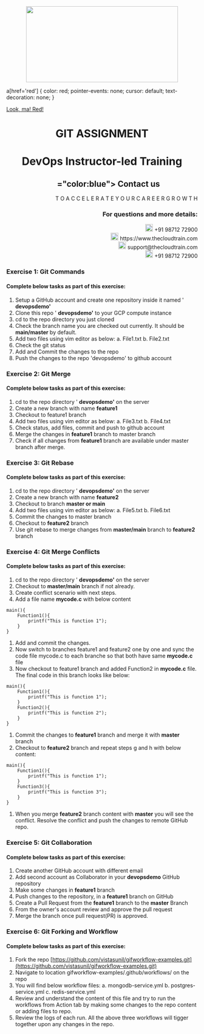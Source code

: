 <div align="center">
<img src=https://static.wixstatic.com/media/1c706c_a5df0ad56f894928bf858a74ba744b32~mv2.png/v1/fit/w_2500,h_1330,al_c/1c706c_a5df0ad56f894928bf858a74ba744b32~mv2.png width="400" height="200">
 </div>

a[href='red'] {
    color: red;
    pointer-events: none;
    cursor: default;
    text-decoration: none;
}

<a href="red">Look, ma! Red!</a>

# <div align="center"> GIT ASSIGNMENT </p>

# <div align="center"> DevOps Instructor-led Training </div>

## <div align="right">="color:blue"> Contact us &nbsp;&nbsp;&nbsp;&nbsp;&nbsp;&nbsp;&nbsp;&nbsp;&nbsp;&nbsp;&nbsp;&nbsp;&nbsp;&nbsp;&nbsp;&nbsp;&nbsp;&nbsp;&nbsp; </span>

<div align="right"> T O A C C E L E R A T E Y O U R C A R E E R G R O W T H </div>

### <div align="right"> For questions and more details: </div>

<div align="right"> <img src=https://w7.pngwing.com/pngs/759/922/png-transparent-telephone-logo-iphone-telephone-call-smartphone-phone-electronics-text-trademark-thumbnail.png width="20" height="20"> +91 98712 72900 </div>

<div align="right"> <img src=https://pbs.twimg.com/profile_images/1450734615946219520/jmBHQRRa_400x400.jpg width="20" height="20"> https://www.thecloudtrain.com </div>

<div align="right"> <img src=https://icons.iconarchive.com/icons/martz90/circle/512/email-icon.png width="20" height="20"> support@thecloudtrain.com </div>

<div align="right"> <img src=https://png.pngtree.com/png-vector/20221018/ourmid/pngtree-whatsapp-icon-png-image_6315990.png width="20" height="20"> +91 98712 72900 </div>

### Exercise 1: Git Commands

#### Complete below tasks as part of this exercise:

1. Setup a GitHub account and create one repository inside it named ' **devopsdemo'**
2. Clone this repo ' **devopsdemo'** to your GCP compute instance
3. cd to the repo directory you just cloned
4. Check the branch name you are checked out currently. It should be **main/master** by default.
5. Add two files using vim editor as below:
  a. File1.txt
  b. File2.txt
6. Check the git status
7. Add and Commit the changes to the repo
8. Push the changes to the repo 'devopsdemo' to github account

### Exercise 2: Git Merge

#### Complete below tasks as part of this exercise:

1. cd to the repo directory ' **devopsdemo'** on the server
2. Create a new branch with name **feature1**
3. Checkout to feature1 branch
4. Add two files using vim editor as below:
  a. File3.txt
  b. File4.txt
5. Check status, add files, commit and push to github account
6. Merge the changes in **feature1** branch to master branch
7. Check if all changes from **feature1** branch are available under master branch after merge.

### Exercise 3: Git Rebase

#### Complete below tasks as part of this exercise:

1. cd to the repo directory ' **devopsdemo'** on the server
2. Create a new branch with name **feature2**
3. Checkout to branch **master or main**
4. Add two files using vim editor as below:
  a. File5.txt
  b. File6.txt
5. Commit the changes to master branch
6. Checkout to **feature2** branch
7. Use git rebase to merge changes from **master/main** branch to **feature2** branch

### Exercise 4: Git Merge Conflicts

#### Complete below tasks as part of this exercise:

1. cd to the repo directory ' **devopsdemo'** on the server
2. Checkout to **master/main** branch if not already.
3. Create conflict scenario with next steps.
4. Add a file name **mycode.c** with below content

```
main(){
    Function1(){
        printf("This is function 1");
    }
}
```

1. Add and commit the changes.
2. Now switch to branches feature1 and feature2 one by one and sync the code file mycode.c to each branche so that both have same **mycode.c** file
3. Now checkout to feature1 branch and added Function2 in **mycode.c** file. The final code in this branch looks like below:

```
main(){
    Function1(){
        printf("This is function 1");
    }
    Function2(){
        printf("This is function 2");
    }    
}
```

1. Commit the changes to **feature1** branch and merge it with **master** branch
2. Checkout to **feature2** branch and repeat steps g and h with below content:

```
main(){
    Function1(){
        printf("This is function 1");
    }
    Function3(){
        printf("This is function 3");
    }    
}
```

1. When you merge **feature2** branch content with **master** you will see the conflict. Resolve the conflict and push the changes to remote GitHub repo.

### Exercise 5: Git Collaboration

#### Complete below tasks as part of this exercise:

1. Create another GitHub account with different email
2. Add second account as Collaborator in your **devopsdemo** GitHub repository
3. Make some changes in **feature1** branch
4. Push changes to the repository, in a **feature1** branch on GitHub
5. Create a Pull Request from the **feature1** branch to the **master** Branch
6. From the owner's account review and approve the pull request
7. Merge the branch once pull request(PR) is approved.

### Exercise 6: Git Forking and Workflow

#### Complete below tasks as part of this exercise:

1. Fork the repo [https://github.com/vistasunil/gifworkflow-examples.git](https://github.com/vistasunil/gifworkflow-examples.git)
2. Navigate to location gifworkflow-examples/.github/workflows/ on the repo
3. You will find below workflow files:
  a. mongodb-service.yml
  b. postgres-service.yml
  c. redis-service.yml
4. Review and understand the content of this file and try to run the workflows from Action tab by making some changes to the repo content or adding files to repo.
5. Review the logs of each run. All the above three workflows will tigger together upon any changes in the repo.

